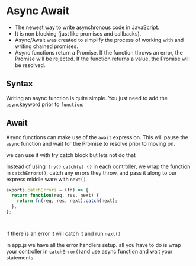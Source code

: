 # Async Await

- The newest way to write asynchronous code in JavaScript.
- It is non blocking (just like promises and callbacks).
- Async/Await was created to simplify the process of working with and writing chained promises.
- Async functions return a Promise. If the function throws an error, the Promise will be rejected. If the function returns a value, the Promise will be resolved.

## Syntax

Writing an async function is quite simple. You just need to add the `async`keyword prior to `function`:



## Await

Async functions can make use of the `await` expression. This will pause the `async` function and wait for the Promise to resolve prior to moving on.

we can use it with try catch  block but lets not do that 

 Instead of using` try{}` `catch(e) {}` in each controller, we wrap the function in
  `catchErrors()`, catch any errors they throw, and pass it along to our express middle ware with `next()`

```javascript
exports.catchErrors = (fn) => {
  return function(req, res, next) {
    return fn(req, res, next).catch(next);
  };
};




```

  if there is an error it will catch it and run `next()`

in app.js we have all the error handlers setup. all you have to do is wrap your controller in `catchError()`and use async function and wait your statements.